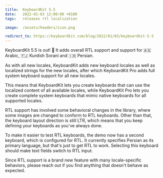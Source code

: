 ```yaml
---
title:  KeyboardKit 5.5 
date:   2022-01-03 12:00:00 +0100
tags:   releases rtl localization

image:  /assets/headers/icon.png

redirect_to: https://keyboardkit.com/blog/2022/01/03/keyboardkit-5-5
---
```


KeyboardKit 5.5 is out! 🚀 It adds overall RTL support and support for 🇦🇪 Arabic, 🇹🇯 Kurdish Sorani and 🇮🇷 Persian.

As with all new locales, KeyboardKit adds new keyboard locales as well as localized strings for the new locales, after which KeyboardKit Pro adds full system keyboard support for all new locales.

This means that KeyboardKit lets you create keyboards that can use the localized content of all available locales, while KeyboardKit Pro lets you create complete system keyboards that mimic native keyboards for all supported locales.

RTL support has involved some behavioral changes in the library, where some images are changed to conform to RTL keyboards. Other than that, the keyboard layout direction is still LTR, which means that you keep defining your keyboards as you've always done.

To make it easier to test RTL keyboards, the demo now has a second keyboard, which is configured for RTL. It currently specifies Persian as its primary language, but that's just to get RTL to work. Selecting this keyboard should make text fields switch to RTL input. 

Since RTL support is a brand new feature with many locale-specific behaviors, please reach out if you find anything that doesn't behave as expected.
